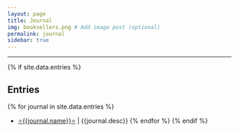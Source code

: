 ```yaml
---
layout: page
title: Journal
img: booksellers.png # Add image post (optional)
permalink: journal
sidebar: true
---
```


---

{% if site.data.entries %}
## Entries
{% for journal in site.data.entries %}
* [:star:{{journal.name}}:star:]({{site.url}}/{{site.baseurl}}/{{journal.location}})
  \| {{journal.desc}}
{% endfor %}
{% endif %}
